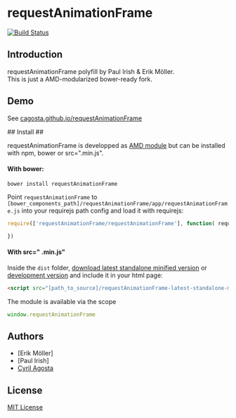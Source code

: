 # requestAnimationFrame  
[![Build Status](https://secure.travis-ci.org/cagosta/requestAnimationFrame.png?branch=master)](https://travis-ci.org/cagosta/requestAnimationFrame)


## Introduction ##

requestAnimationFrame polyfill by Paul Irish & Erik Möller.  
This is just a AMD-modularized bower-ready fork.  



## Demo ##
See [cagosta.github.io/requestAnimationFrame](http://cagosta.github.io/requestAnimationFrame) 

## Install ##

requestAnimationFrame is developped as [AMD module](http://requirejs.org/docs/whyamd.html) but can be installed with npm, bower or src=".min.js".



#### With bower: ####

``` 
bower install requestAnimationFrame
```

Point `requestAnimationFrame` to `[bower_components_path]/requestAnimationFrame/app/requestAnimationFrame.js` into your requirejs path config 
and load it with requirejs:  

```javascript
require(['requestAnimationFrame/requestAnimationFrame'], function( requestAnimationFrame ){

})
```


#### With src=" .min.js" ####


Inside the `dist` folder, [download latest standalone minified version](https://raw.github.com/cagosta/requestAnimationFrame/master/dist/requestAnimationFrame-latest-standalone-min.js) or [development version](https://raw.github.com/cagosta/requestAnimationFrame/master/dist/requestAnimationFrame-latest-standalone.js) and include it in your html page:

```html
<script src="[path_to_source]/requestAnimationFrame-latest-standalone-min.js%>"></script>
```

The module is available via the scope 

```javascript
window.requestAnimationFrame
```


## Authors ##
* [Erik Möller]  
* [Paul Irish]  
* [Cyril Agosta](https://github.com/cagosta)


## License ##

[MIT License](http://www.opensource.org/licenses/mit-license.php)

